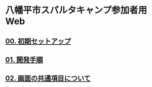 # 八幡平市スパルタキャンプ参加者用Web

## [00. 初期セットアップ](./00_init/README.md)

## [01. 開発手順](./01_develop/README.md)

## [02. 画面の共通項目について](./02_common_layout/README.md)
